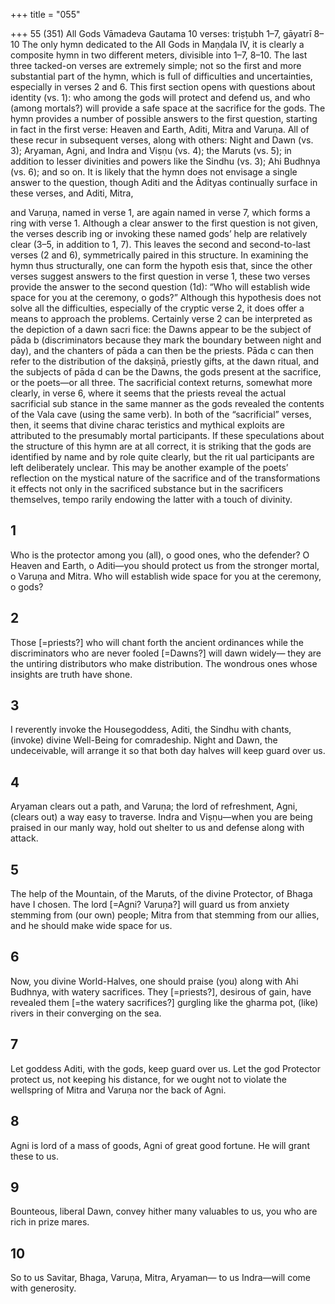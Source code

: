 +++
title = "055"

+++
55 (351)
All Gods
Vāmadeva Gautama
10 verses: triṣṭubh 1–7, gāyatrī 8–10
The only hymn dedicated to the All Gods in Maṇḍala IV, it is clearly a composite  hymn in two different meters, divisible into 1–7, 8–10. The last three tacked-on  verses are extremely simple; not so the first and more substantial part of the hymn,  which is full of difficulties and uncertainties, especially in verses 2 and 6.
This first section opens with questions about identity (vs. 1): who among the  gods will protect and defend us, and who (among mortals?) will provide a safe space  at the sacrifice for the gods. The hymn provides a number of possible answers to the  first question, starting in fact in the first verse: Heaven and Earth, Aditi, Mitra and  Varuṇa. All of these recur in subsequent verses, along with others: Night and Dawn  (vs. 3); Aryaman, Agni, and Indra and Viṣṇu (vs. 4); the Maruts (vs. 5); in addition  to lesser divinities and powers like the Sindhu (vs. 3); Ahi Budhnya (vs. 6); and so  on. It is likely that the hymn does not envisage a single answer to the question,  though Aditi and the Ādityas continually surface in these verses, and Aditi, Mitra,

and Varuṇa, named in verse 1, are again named in verse 7, which forms a ring with  verse 1. Although a clear answer to the first question is not given, the verses describ ing or invoking these named gods’ help are relatively clear (3–5, in addition to 1, 7).
This leaves the second and second-to-last verses (2 and 6), symmetrically paired  in this structure. In examining the hymn thus structurally, one can form the hypoth esis that, since the other verses suggest answers to the first question in verse 1, these  two verses provide the answer to the second question (1d): “Who will establish wide  space for you at the ceremony, o gods?” Although this hypothesis does not solve all  the difficulties, especially of the cryptic verse 2, it does offer a means to approach  the problems. Certainly verse 2 can be interpreted as the depiction of a dawn sacri fice: the Dawns appear to be the subject of pāda b (discriminators because they mark  the boundary between night and day), and the chanters of pāda a can then be the  priests. Pāda c can then refer to the distribution of the dakṣiṇā, priestly gifts, at the  dawn ritual, and the subjects of pāda d can be the Dawns, the gods present at the  sacrifice, or the poets—or all three. The sacrificial context returns, somewhat more  clearly, in verse 6, where it seems that the priests reveal the actual sacrificial sub stance in the same manner as the gods revealed the contents of the Vala cave (using  the same verb). In both of the “sacrificial” verses, then, it seems that divine charac teristics and mythical exploits are attributed to the presumably mortal participants.
If these speculations about the structure of this hymn are at all correct, it is  striking that the gods are identified by name and by role quite clearly, but the rit ual participants are left deliberately unclear. This may be another example of the  poets’ reflection on the mystical nature of the sacrifice and of the transformations it  effects not only in the sacrificed substance but in the sacrificers themselves, tempo rarily endowing the latter with a touch of divinity.
## 1
Who is the protector among you (all), o good ones, who the defender? O  Heaven and Earth, o Aditi—you should protect us
from the stronger mortal, o Varuṇa and Mitra. Who will establish wide  space for you at the ceremony, o gods?
## 2
Those [=priests?] who will chant forth the ancient ordinances while the  discriminators who are never fooled [=Dawns?] will dawn widely—
they are the untiring distributors who make distribution. The wondrous  ones whose insights are truth have shone.
## 3
I reverently invoke the Housegoddess, Aditi, the Sindhu with chants,  (invoke) divine Well-Being for comradeship.
Night and Dawn, the undeceivable, will arrange it so that both day
halves will keep guard over us.
## 4
Aryaman clears out a path, and Varuṇa; the lord of refreshment, Agni,  (clears out) a way easy to traverse.
Indra and Viṣṇu—when you are being praised in our manly way, hold  out shelter to us and defense along with attack.
## 5
The help of the Mountain, of the Maruts, of the divine Protector, of  Bhaga have I chosen. The lord [=Agni? Varuṇa?] will guard us from anxiety stemming from  (our own) people; Mitra from that stemming from our allies, and he  should make wide space for us.
## 6
Now, you divine World-Halves, one should praise (you) along with Ahi  Budhnya, with watery sacrifices.
They [=priests?], desirous of gain, have revealed them [=the watery
sacrifices?] gurgling like the gharma pot, (like) rivers in their
converging on the sea.
## 7
Let goddess Aditi, with the gods, keep guard over us. Let the god  Protector protect us, not keeping his distance,
for we ought not to violate the wellspring of Mitra and Varuṇa nor the  back of Agni.
## 8
Agni is lord of a mass of goods, Agni of great good fortune.
He will grant these to us.
## 9
Bounteous, liberal Dawn, convey hither many valuables
to us, you who are rich in prize mares.
## 10
So to us Savitar, Bhaga, Varuṇa, Mitra, Aryaman—
to us Indra—will come with generosity.